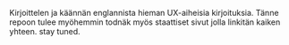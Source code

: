 Kirjoittelen ja käännän englannista hieman UX-aiheisia kirjoituksia. Tänne repoon tulee myöhemmin todnäk myös staattiset sivut jolla linkitän kaiken yhteen. stay tuned.